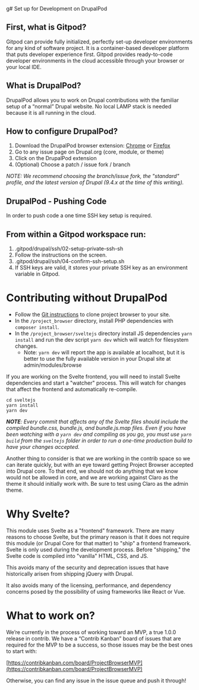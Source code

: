 g# Set up for Development on DrupalPod

## First, what is Gitpod?
Gitpod can provide fully initialized, perfectly set-up developer environments
for any kind of software project. It is a container-based developer platform
that puts developer experience first. Gitpod provides ready-to-code developer
environments in the cloud accessible through your browser or your local IDE.

## What is DrupalPod?
DrupalPod allows you to work on Drupal contributions with the familiar setup of 
a “normal” Drupal website. No local LAMP stack is needed because it is all 
running in the cloud.

## How to configure DrupalPod?
1. Download the DrupalPod browser extension:
[Chrome](https://chrome.google.com/webstore/detail/drupalpod-helper-extensio/pjfjhkcfkhbemnbpkakjhmboacefmjjl?hl=en)
or [Firefox](https://addons.mozilla.org/en-US/firefox/addon/drupalpod)
2. Go to any issue page on Drupal.org (core, module, or theme)
3. Click on the DrupalPod extension
4. (Optional) Choose a patch / issue fork / branch

_NOTE: We recommend choosing the branch/issue fork, the "standard" profile, and
the latest version of Drupal (9.4.x at the time of this writing)._

## DrupalPod - Pushing Code
In order to push code a one time SSH key setup is required.

## From within a Gitpod workspace run:
1.  .gitpod/drupal/ssh/02-setup-private-ssh-sh
2.  Follow the instructions on the screen.
3.  .gitpod/drupal/ssh/04-confirm-ssh-setup.sh
4.  If SSH keys are valid, it stores your private SSH key as an environment
variable in Gitpod.

# Contributing without DrupalPod

-   Follow the [Git instructions](https://www.drupal.org/project/project_browser/git-instructions)
to clone project browser to your site.
-   In the `/project_browser` directory, install PHP dependencies with `composer
install`.
-   In the `/project_browser/sveltejs` directory install JS dependencies `yarn
install` and run the dev script `yarn dev` which will watch for filesystem
changes.
    -   Note: `yarn dev` will report the app is available at localhost,
    but it is better to use the fully available version in your Drupal site 
    at admin/modules/browse

If you are working on the Svelte frontend, you will need to install Svelte 
dependencies and start a "watcher" process. This will watch for changes that
affect the frontend and automatically re-compile.

```
cd sveltejs
yarn install
yarn dev
```

*__NOTE__: Every commit that affects any of the Svelte files should include the
compiled bundle.css, bundle.js, and bundle.js.map files. Even if you have been
watching with a `yarn dev` and compiling as you go, you must use `yarn build`
from the `sveltejs` folder in order to run a one-time production build to 
have your changes accepted.*

Another thing to consider is that we are working in the contrib space so we can
iterate quickly, but with an eye toward getting Project Browser accepted into
Drupal core. To that end, we should not do anything that we know would not be
allowed in core, and we are working against Claro as the theme it should
initially work with. Be sure to test using Claro as the admin theme.

# Why Svelte?

This module uses Svelte as a "frontend" framework. There are many reasons to
choose Svelte, but the primary reason is that it does not require this module
(or Drupal Core for that matter) to "ship" a frontend framework. Svelte is only
used during the development process. Before "shipping," the Svelte code is
compiled into "vanilla" HTML, CSS, and JS.

This avoids many of the security and deprecation issues that have historically
arisen from shipping jQuery with Drupal.

It also avoids many of the licensing, performance, and dependency concerns posed
by the possibility of using frameworks like React or Vue.


# What to work on?

We’re currently in the process of working toward an MVP, a true 1.0.0 release in
contrib. We have a “Contrib Kanban” board of issues that are required for the
MVP to be a success, so those issues may be the best ones to start with:

[https://contribkanban.com/board/ProjectBrowserMVP](https://contribkanban.com/board/ProjectBrowserMVP)

Otherwise, you can find any issue in the issue queue and push it through!
